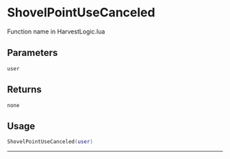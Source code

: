 # ShovelPointUseCanceled
Function name in HarvestLogic.lua
## Parameters
`user`
## Returns
`none`
## Usage
```lua
ShovelPointUseCanceled(user)
```
---
